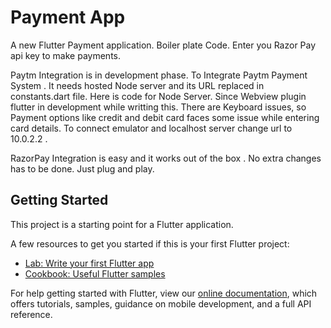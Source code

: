 # Payment App

A new Flutter Payment application. Boiler plate Code.
Enter you Razor Pay api key to make payments.

Paytm Integration is in development phase.
To Integrate Paytm Payment System . It needs hosted Node server and its URL replaced in constants.dart file. Here is code for Node Server. Since Webview plugin flutter in development while writting this. There are Keyboard issues, so Payment options like credit and debit card faces some issue while entering card details.
To connect emulator and localhost server change url to 10.0.2.2 .

RazorPay Integration is easy and it works out of the box . No extra changes has to be done. Just plug and play.

## Getting Started

This project is a starting point for a Flutter application.

A few resources to get you started if this is your first Flutter project:

- [Lab: Write your first Flutter app](https://flutter.dev/docs/get-started/codelab)
- [Cookbook: Useful Flutter samples](https://flutter.dev/docs/cookbook)

For help getting started with Flutter, view our
[online documentation](https://flutter.dev/docs), which offers tutorials,
samples, guidance on mobile development, and a full API reference.
